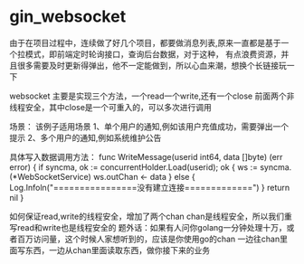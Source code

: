 # gin_websocket
由于在项目过程中，连续做了好几个项目，都要做消息列表,原来一直都是基于一个拉模式，即前端定时轮询接口，查询后台数据，对于这种，
有点浪费资源，并且很多需要及时更新得弹出，他不一定能做到，所以心血来潮，想换个长链接玩一下

websocket 主要是实现三个方法，一个read一个write,还有一个close  前面两个非线程安全，其中close是一个可重入的，可以多次进行调用

场景：
该例子适用场景
1、单个用户的通知,例如该用户充值成功，需要弹出一个提示
2、多个用户的通知,例如系统维护公告

具体写入数据调用方法：
func WriteMessage(userid int64, data []byte) (err error) {
	if syncma, ok := concurrentHolder.Load(userid); ok {
		ws := syncma.(*WebSocketService)
		ws.outChan <- data
	} else {
		Log.Infoln("================没有建立连接=============")
	}
	return nil
}

如何保证read,write的线程安全，增加了两个chan chan是线程安全，所以我们重写read和write也是线程安全的
题外话：如果有人问你golang一分钟处理十万，或者百万访问量，这个时候人家想听到的，应该是你使用go的chan 一边往chan里面写东西，一边从chan里面读取东西，做你接下来的业务


